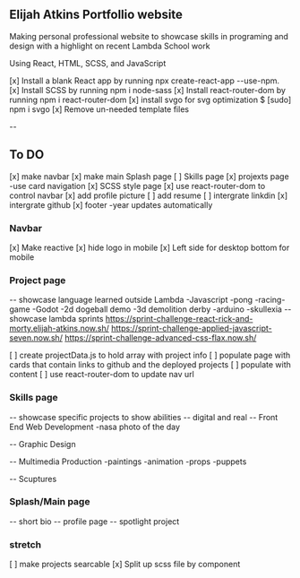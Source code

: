 ## Elijah Atkins Portfollio website
Making personal professional website to showcase skills
in programing and design with a highlight on recent 
Lambda School work

Using React, HTML, SCSS, and JavaScript

[x] Install a blank React app by running npx create-react-app <app-name> --use-npm.
[x] Install SCSS by running npm i node-sass
[x] Install react-router-dom by running npm i react-router-dom
[x] install svgo for svg optimization $ [sudo] npm i svgo
[x] Remove un-needed template files

--
## To DO

[x] make navbar
[x] make main Splash page 
[ ] Skills page
[x] projexts page -use card navigation
[x] SCSS style page
[x] use react-router-dom to control navbar
[x] add profile picture
[ ] add resume 
[ ] intergrate linkdin
[x] intergrate github
[x] footer -year updates automatically

### Navbar

[x] Make reactive
[x] hide logo in mobile
[x] Left side for desktop bottom for mobile


### Project page
-- showcase language learned outside Lambda
    -Javascript
        -pong
        -racing-game
    -Godot
        -2d dogeball demo
        -3d demolition derby
    -arduino
        -skullexia
-- showcase lambda sprints
        https://sprint-challenge-react-rick-and-morty.elijah-atkins.now.sh/
        https://sprint-challenge-applied-javascript-seven.now.sh/
        https://sprint-challenge-advanced-css-flax.now.sh/

[ ] create projectData.js to hold array with project info
[ ] populate page with cards that contain links to github and the deployed projects
[ ] populate with content
[ ] use react-router-dom to update nav url

### Skills page

-- showcase specific projects to show abilities
-- digital and real
-- Front End Web Development
    -nasa photo of the day
    
-- Graphic Design 

-- Multimedia Production
    -paintings 
    -animation
    -props 
    -puppets

-- Scuptures

### Splash/Main page

-- short bio
-- profile page
-- spotlight project



### stretch

[ ] make projects searcable
[x] Split up scss file by component


